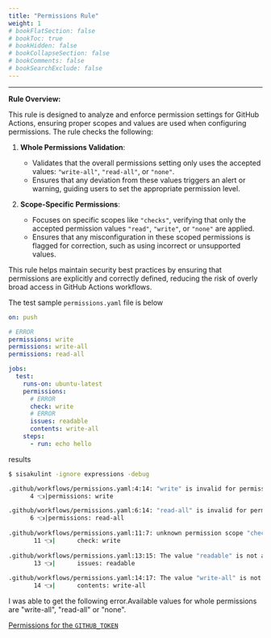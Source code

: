 ```yaml
---
title: "Permissions Rule"
weight: 1
# bookFlatSection: false
# bookToc: true
# bookHidden: false
# bookCollapseSection: false
# bookComments: false
# bookSearchExclude: false
---
```


---

**Rule Overview:**

This rule is designed to analyze and enforce permission settings for GitHub Actions, ensuring proper scopes and values are used when configuring permissions. The rule checks the following:

1. **Whole Permissions Validation**:
   - Validates that the overall permissions setting only uses the accepted values: `"write-all"`, `"read-all"`, or `"none"`.
   - Ensures that any deviation from these values triggers an alert or warning, guiding users to set the appropriate permission level.

2. **Scope-Specific Permissions**:
   - Focuses on specific scopes like `"checks"`, verifying that only the accepted permission values `"read"`, `"write"`, or `"none"` are applied.
   - Ensures that any misconfiguration in these scoped permissions is flagged for correction, such as using incorrect or unsupported values.

This rule helps maintain security best practices by ensuring that permissions are explicitly and correctly defined, reducing the risk of overly broad access in GitHub Actions workflows.

The test sample `permissions.yaml` file is below

```yaml
on: push

# ERROR
permissions: write
permissions: write-all
permissions: read-all

jobs:
  test:
    runs-on: ubuntu-latest
    permissions:
      # ERROR
      check: write
      # ERROR
      issues: readable
      contents: write-all
    steps:
      - run: echo hello
```

results

```bash
$ sisakulint -ignore expressions -debug

.github/workflows/permissions.yaml:4:14: "write" is invalid for permission for all the scopes. [permissions]
      4 👈|permissions: write

.github/workflows/permissions.yaml:6:14: "read-all" is invalid for permission for all the scopes. [permissions]
      6 👈|permissions: read-all
                   
.github/workflows/permissions.yaml:11:7: unknown permission scope "check". all available permission scopes are "actions", "checks", "contents", "deployments", "discussions", "id-token", "issues", "packages", "pages", "pull-requests", "repository-projects", "security-events", "statuses" [permissions]
       11 👈|      check: write
             
.github/workflows/permissions.yaml:13:15: The value "readable" is not a valid permission for the scope "issues". Only 'read', 'write', or 'none' are acceptable values. [permissions]
       13 👈|      issues: readable
                     
.github/workflows/permissions.yaml:14:17: The value "write-all" is not a valid permission for the scope "contents". Only 'read', 'write', or 'none' are acceptable values. [permissions]
       14 👈|      contents: write-all
```

I was able to get the following error.Available values for whole permissions are "write-all", "read-all" or "none".

[Permissions for the `GITHUB_TOKEN`](https://docs.github.com/en/actions/security-guides/automatic-token-authentication#permissions-for-the-github_token)
